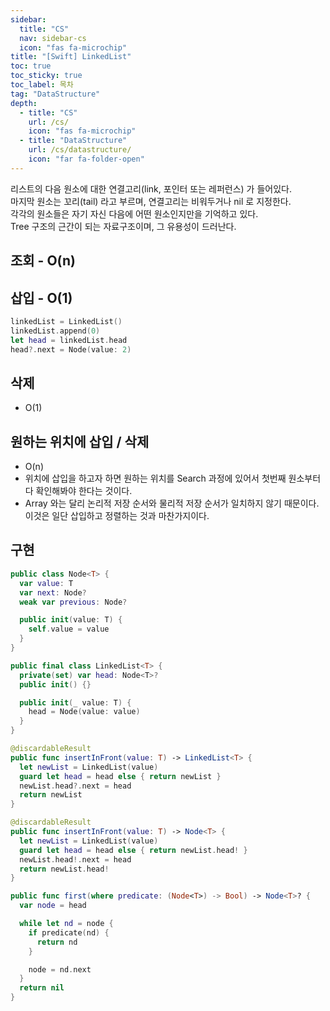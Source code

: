 ```yaml
---
sidebar:
  title: "CS"
  nav: sidebar-cs
  icon: "fas fa-microchip"
title: "[Swift] LinkedList"
toc: true
toc_sticky: true
toc_label: 목차
tag: "DataStructure"
depth:
  - title: "CS"
    url: /cs/
    icon: "fas fa-microchip"
  - title: "DataStructure"
    url: /cs/datastructure/
    icon: "far fa-folder-open"
---
```

리스트의 다음 원소에 대한 연결고리(link, 포인터 또는 레퍼런스) 가 들어있다.  
마지막 원소는 꼬리(tail) 라고 부르며, 연결고리는 비워두거나 nil 로 지정한다.  
각각의 원소들은 자기 자신 다음에 어떤 원소인지만을 기억하고 있다.  
Tree 구조의 근간이 되는 자료구조이며, 그 유용성이 드러난다.  

## 조회 - O(n)


## 삽입 - O(1)
```swift
linkedList = LinkedList()
linkedList.append(0)
let head = linkedList.head
head?.next = Node(value: 2)
```

## 삭제
- O(1)

## 원하는 위치에 삽입 / 삭제
- O(n)
- 위치에 삽입을 하고자 하면 원하는 위치를 Search 과정에 있어서 첫번째 원소부터 다 확인해봐야 한다는 것이다.
- Array 와는 달리 논리적 저장 순서와 물리적 저장 순서가 일치하지 않기 때문이다. 이것은 일단 삽입하고 정렬하는 것과 마찬가지이다.




## 구현
```swift
public class Node<T> {
  var value: T
  var next: Node?
  weak var previous: Node?

  public init(value: T) {
    self.value = value
  }
}
```

```swift
public final class LinkedList<T> {
  private(set) var head: Node<T>?
  public init() {}

  public init(_ value: T) {
    head = Node(value: value)
  }
}
```

```swift
@discardableResult
public func insertInFront(value: T) -> LinkedList<T> {
  let newList = LinkedList(value)
  guard let head = head else { return newList }
  newList.head?.next = head
  return newList
}

@discardableResult
public func insertInFront(value: T) -> Node<T> {
  let newList = LinkedList(value)
  guard let head = head else { return newList.head! }
  newList.head!.next = head
  return newList.head!
}
```


```swift
public func first(where predicate: (Node<T>) -> Bool) -> Node<T>? {
  var node = head

  while let nd = node {
    if predicate(nd) {
      return nd
    }

    node = nd.next
  }
  return nil
}
```
